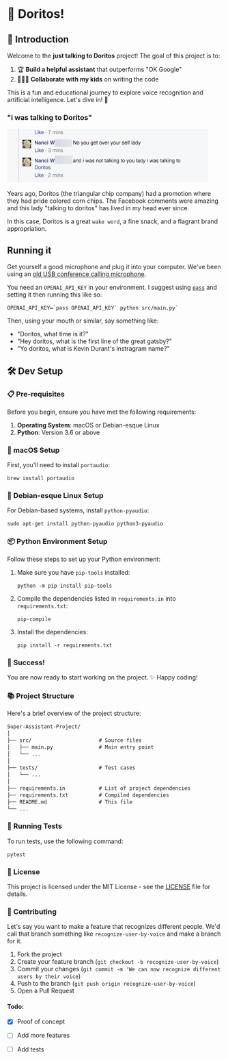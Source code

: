 # 🤖 Doritos! 

## 🚀 Introduction

Welcome to the **just talking to Doritos** project! The goal of this project is to:

1. 🏆 **Build a helpful assistant** that outperforms "OK Google"
2. 👨‍👩‍👧 **Collaborate with my kids** on writing the code

This is a fun and educational journey to explore voice recognition and artificial intelligence. Let's dive in! 🌊

### "i was talking to Doritos"

![I just want to talk to doritos](lore/doritos.png)

Years ago, Doritos (the triangular chip company) had a promotion where they had pride colored corn chips. The Facebook comments were amazing and this lady "talking to doritos" has lived in my head ever since. 

In this case, Doritos is a great `wake word`, a fine snack, and a flagrant brand appropriation.


## Running it

Get yourself a good microphone and plug it into your computer. We've been using an [old USB conference calling microphone](https://amzn.to/4cmx65Z).

You need an `OPENAI_API_KEY` in your environment. I suggest using [`pass`](https://www.passwordstore.org/) and setting it then running this like so:

``` shell
OPENAI_API_KEY=`pass OPENAI_API_KEY` python src/main.py`
```

Then, using your mouth or similar, say something like:

 - "Doritos, what time is it?" 
 - "Hey doritos, what is the first line of the great gatsby?"
 - "Yo doritos, what is Kevin Durant's instragram name?"

## 🛠️ Dev Setup

### 📋 Pre-requisites

Before you begin, ensure you have met the following requirements:

1. **Operating System**: macOS or Debian-esque Linux
2. **Python**: Version 3.6 or above

### 🍎 macOS Setup

First, you'll need to install `portaudio`:

```shell
brew install portaudio
```

### 🐧 Debian-esque Linux Setup

For Debian-based systems, install `python-pyaudio`:

```shell
sudo apt-get install python-pyaudio python3-pyaudio
```

### 📦 Python Environment Setup

Follow these steps to set up your Python environment:

1. Make sure you have `pip-tools` installed:
   
    ```shell
    python -m pip install pip-tools
    ```

2. Compile the dependencies listed in `requirements.in` into `requirements.txt`:

    ```shell
    pip-compile
    ```

3. Install the dependencies:

    ```shell
    pip install -r requirements.txt
    ```

### 🎉 Success!

You are now ready to start working on the project. ✨ Happy coding!

### 📚 Project Structure

Here's a brief overview of the project structure:

```
Super-Assistant-Project/
│
├── src/                      # Source files
│   ├── main.py               # Main entry point
│   └── ...
│
├── tests/                    # Test cases
│   └── ...
│
├── requirements.in           # List of project dependencies
├── requirements.txt          # Compiled dependencies
├── README.md                 # This file
└── ...
```

### 🧪 Running Tests

To run tests, use the following command:

```shell
pytest
```

### 📄 License

This project is licensed under the MIT License - see the [LICENSE](LICENSE) file for details.

### 🤝 Contributing

Let's say you want to make a feature that recognizes different
people. We'd call that branch something like `recognize-user-by-voice`
and make a branch for it.

1. Fork the project
2. Create your feature branch (`git checkout -b recognize-user-by-voice`)
3. Commit your changes (`git commit -m 'We can now recognize different users by their voice`)
4. Push to the branch (`git push origin recognize-user-by-voice`)
5. Open a Pull Request


#### Todo: 

- [x] Proof of concept
- [ ] Add more features
- [ ] Add tests





